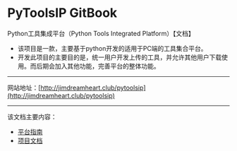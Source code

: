 # PyToolsIP GitBook
Python工具集成平台（Python Tools Integrated Platform）【文档】
  * 该项目是一款，主要基于python开发的适用于PC端的工具集合平台。
  * 开发此项目的主要目的是，统一用户开发上传的工具，并允许其他用户下载使用。而后期会加入其他功能，完善平台的整体功能。
----
网站地址：[http://jimdreamheart.club/pytoolsip](http://jimdreamheart.club/pytoolsip)

----

该文档主要内容：  
  * [平台指南](./guide/README.md)
  * [项目文档](./project/README.md)